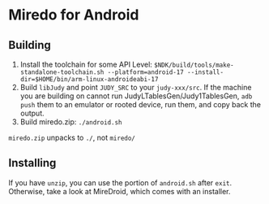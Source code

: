 # Miredo for Android
## Building
1. Install the toolchain for some API Level: `$NDK/build/tools/make-standalone-toolchain.sh --platform=android-17 --install-dir=$HOME/bin/arm-linux-androideabi-17`
2. Build `libJudy` and point `JUDY_SRC` to your `judy-xxx/src`.
If the machine you are building on cannot run JudyLTablesGen/Judy1TablesGen, `adb push` them to an emulator or rooted device, run them, and copy back the output.
3. Build miredo.zip: `./android.sh`

`miredo.zip` unpacks to `./`, not `miredo/`
## Installing
If you have `unzip`, you can use the portion of `android.sh` after `exit`.
Otherwise, take a look at MireDroid, which comes with an installer.
